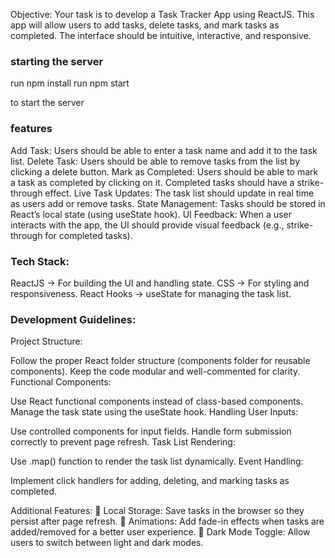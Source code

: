 Objective:
Your task is to develop a Task Tracker App using ReactJS. This app will allow users to add tasks, delete tasks, and mark tasks as completed. The interface should be intuitive, interactive, and responsive.

### starting the server

run npm install
run npm start

to start the server

### features

Add Task: Users should be able to enter a task name and add it to the task list.
Delete Task: Users should be able to remove tasks from the list by clicking a delete button.
Mark as Completed: Users should be able to mark a task as completed by clicking on it. Completed tasks should have a strike-through effect.
Live Task Updates: The task list should update in real time as users add or remove tasks.
State Management: Tasks should be stored in React’s local state (using useState hook).
UI Feedback: When a user interacts with the app, the UI should provide visual feedback (e.g., strike-through for completed tasks).


### Tech Stack:
ReactJS → For building the UI and handling state.
CSS → For styling and responsiveness.
React Hooks → useState for managing the task list.

### Development Guidelines:
Project Structure:


Follow the proper React folder structure (components folder for reusable components).
Keep the code modular and well-commented for clarity.
Functional Components:


Use React functional components instead of class-based components.
Manage the task state using the useState hook.
Handling User Inputs:


Use controlled components for input fields.
Handle form submission correctly to prevent page refresh.
Task List Rendering:


Use .map() function to render the task list dynamically.
Event Handling:


Implement click handlers for adding, deleting, and marking tasks as completed.


Additional Features:
🌟 Local Storage: Save tasks in the browser so they persist after page refresh.
🌟 Animations: Add fade-in effects when tasks are added/removed for a better user experience.
🌟 Dark Mode Toggle: Allow users to switch between light and dark modes.